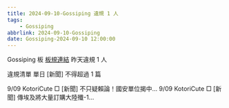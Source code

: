 ```yaml
---
title: 2024-09-10-Gossiping 違規 1 人
tags:
    - Gossiping
abbrlink: 2024-09-10-Gossiping
date: Gossiping-2024-09-10 12:00:00
---
```

Gossiping 板 [板規連結](https://www.ptt.cc/bbs/Gossiping/M.1637425085.A.07D.html)
昨天違規 1 人
<!-- more -->

違規清單
單日 [新聞] 不得超過 1 篇

9/09 KotoriCute □ [新聞] 不只疑賴論！國安單位揭中…
9/09 KotoriCute □ [新聞] 傳埃及將大量訂購大陸殲-1…